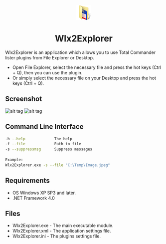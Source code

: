 <div align="center">

<img src="./Wlx2Explorer/Images/Wlx2Explorer.png" alt="logo" width="48">

# Wlx2Explorer

</div>

Wlx2Explorer is an application which allows you to use Total Commander lister plugins from File Explorer or Desktop.

* Open File Explorer, select the necessary file and press the hot keys (Ctrl + Q), then you can use the plugin.
* Or simply select the necessary file on your Desktop and press the hot keys (Ctrl + Q).

Screenshot
------------------

![alt tag](https://user-images.githubusercontent.com/8102586/101646453-9eba5500-3a48-11eb-9442-4ab87d7e3deb.gif)
![alt tag](https://user-images.githubusercontent.com/8102586/115141202-b7182d00-a043-11eb-88c0-1e0257337863.gif)

Command Line Interface
--------------------

```bash
-h --help             The help
-f --file             Path to file
-s --suppressmsg      Suppress messages

Example:
Wlx2Explorer.exe -s --file "C:\Temp\Image.jpeg"
```

Requirements
------------------

* OS Windows XP SP3 and later.
* .NET Framework 4.0

Files
------------------

* Wlx2Explorer.exe - The main executable module.
* Wlx2Explorer.xml - The application settings file.
* Wlx2Explorer.ini - The plugins settings file.